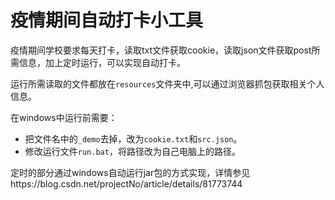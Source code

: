 # 疫情期间自动打卡小工具
疫情期间学校要求每天打卡，读取txt文件获取cookie，读取json文件获取post所需信息，加上定时运行，可以实现自动打卡。

运行所需读取的文件都放在`resources`文件夹中,可以通过浏览器抓包获取相关个人信息。

在windows中运行前需要：
- 把文件名中的`_demo`去掉，改为`cookie.txt`和`src.json`。
- 修改运行文件`run.bat`，将路径改为自己电脑上的路径。

定时的部分通过windows自动运行jar包的方式实现，详情参见https://blog.csdn.net/projectNo/article/details/81773744